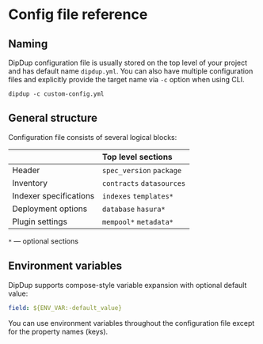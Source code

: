 # Config file reference

## Naming

DipDup configuration file is usually stored on the top level of your project and has default name `dipdup.yml`. You can also have multiple configuration files and explicitly provide the target name via `-c` option when using CLI.

```text
dipdup -c custom-config.yml
```

## General structure

Configuration file consists of several logical blocks:

|  | Top level sections |
| :--- | :--- |
| Header | `spec_version` `package` |
| Inventory | `contracts` `datasources` |
| Indexer specifications | `indexes` `templates*` |
| Deployment options | `database` `hasura*` |
| Plugin settings | `mempool*` `metadata*` |

`*`  — optional sections

## Environment variables

DipDup supports compose-style variable expansion with optional default value:

```yaml
field: ${ENV_VAR:-default_value}
```

You can use environment variables throughout the configuration file except for the property names \(keys\).


